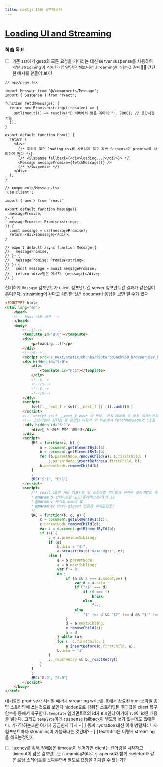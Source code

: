 ```yaml
---
title: nextjs 15를 공부해보자
---
```

# [Loading UI and Streaming](https://nextjs.org/docs/app/building-your-application/routing/loading-ui-and-streaming)
### 학습 목표
- [ ] 기존 ssr에서 gssp의 모든 요청을 기다리는 대신 server suspense를 사용하여 개별 streaming이 가능한가?
일단은 해보니까 streaming이 되는것 같다🕵🏽 간단한 예시를 만들어 보자!

```tsx
// app/page.tsx

import Message from "@/components/Message";
import { Suspense } from "react";

function fetchMessage() {
  return new Promise<string>((resolve) => {
    setTimeout(() => resolve("🚀 서버에서 받은 데이터!"), 7000); // 응답시간 조절
  });
}

export default function Home() {
  return (
    <div>
      {/* 주석을 풀면 loading.tsx를 사용하지 않고 감싼 Suspense가 promise를 처리하게 된다 */}
      {/* <Suspense fallback={<div>loading...?</div>}> */}
      <Message messagePromise={fetchMessage()} />
      {/* </Suspense> */}
    </div>
  );
}
```

```tsx
// components/Message.tsx
'use client';

import { use } from "react";

export default function Message({
  messagePromise,
}: {
  messagePromise: Promise<string>;
}) {
  const message = use(messagePromise);
  return <div>{message}</div>;
}

// export default async function Message({
//   messagePromise,
// }: {
//   messagePromise: Promise<string>;
// }) {
//   const message = await messagePromise;
//   return <div>받은 메세지: {message}</div>;
// }
```

신기하게 `Message` 컴포넌트가 client 컴포넌트건 server 컴포넌트건 결과가 같은점이 흥미롭다.
streaming이 된다고 확인한 것은 document 응답을 보면 알 수가 있다

```html
<!DOCTYPE html>
<html lang="en">
    <head>
    <!-- head 내용 생략 -->
    </head>
    <body>
	    <!--$?-->
        <template id="B:0"></template>
        <div>
            <p>loading...!!</p>
        </div>
        <!--/$-->
        <script src="/_next/static/chunks/%5Bturbopack%5D_browser_dev_hmr-client_hmr-client_ts_851d2d63._.js" async=""></script>
        <div hidden id="S:0">
            <div>
                <template id="P:1"></template>
            </div>
            <!--$-->
            <!--/$-->
            <!--$-->
            <!--/$-->
        </div>
        <script>
            (self.__next_f = self.__next_f || []).push([0])
        </script>
		<!-- script self.__next_f.push 의 반복. 아직 얘네들 이 부분 뭐하는건지 모름-->
		<!-- 스트리밍이 된다는 걸 알았던 이유가 이 부분에서 fetchMessage의 7초를 기다리고 있다. 즉 다음 라인은 없고 7초가 지난 후 스트리밍된 결과가 다음 라인부터 붙는다. 와우🤩 -->
		 <div hidden id="S:1">
            <div>🚀 서버에서 받은 데이터!</div>
        </div>
        <script>
            $RS = function(a, b) {
                a = document.getElementById(a);
                b = document.getElementById(b);
                for (a.parentNode.removeChild(a); a.firstChild; )
                    b.parentNode.insertBefore(a.firstChild, b);
                b.parentNode.removeChild(b)
            }
            ;
            $RS("S:1", "P:1")
        </script>
        <script>
			/** react 18의 서버 컴포넌트 및 스트리밍 렌더링과 관련된 클라이언트 측 복구 로직 하나로 보인다
			* @param b 업데이트할 노드(플레이스홀더)의 ID
			* @param c 제거할 노드의 ID
			* @param e? data-digest 검증용 해시값인듯?
			*/
            $RC = function(b, c, e) {
                c = document.getElementById(c);
                c.parentNode.removeChild(c);
                var a = document.getElementById(b);
                if (a) {
                    b = a.previousSibling;
                    if (e)
                        b.data = "$!",
                        a.setAttribute("data-dgst", e);
                    else {
                        e = b.parentNode;
                        a = b.nextSibling;
                        var f = 0;
                        do {
                            if (a && 8 === a.nodeType) {
                                var d = a.data;
                                if ("/$" === d)
                                    if (0 === f)
                                        break;
                                    else
                                        f--;
                                else
                                    "$" !== d && "$?" !== d && "$!" !== d || f++
                            }
                            d = a.nextSibling;
                            e.removeChild(a);
                            a = d
                        } while (a);
                        for (; c.firstChild; )
                            e.insertBefore(c.firstChild, a);
                        b.data = "$"
                    }
                    b._reactRetry && b._reactRetry()
                }
            }
            ;
            $RC("B:0", "S:0")
        </script>
    </body>
</html>
```
대기중인 promise가 처리될 때까지 streaming write를 통해서 완료된 html 조각을 응답 스트리밍에 쓰는것으로 보인다
hidden으로 감춰진 스트리밍된 결과값을 client 복구 함수를 통해서 복구한다.
`template` 엘리먼트트의 id가 `B:0`인데 여기에 `S:0`이 id인 내용을 넣는다. 그리고 `template`아래 suspense fallback이 별도의 id가 없는데도 없애준다. 기가막히는고만
여기서 궁금한게 다시
	- [ ] 통짜 hydration 대신 이제 병렬처리니까 컴포넌트마다 streaming이 가능하다는 것인데?
	- [ ] text/html은 어떻게 streaming을 해오는것인가

- [ ] latency를 위해 정해놓은 timeout이 넘어가면 client는 렌더링을 시작하고 timeout이 넘은 컴포넌트는 streaming처리로 suspense와 함께 skeleton과 같은 로딩 스테이트를 보여주면서 별도로 요청을 기다릴 수 있는가?